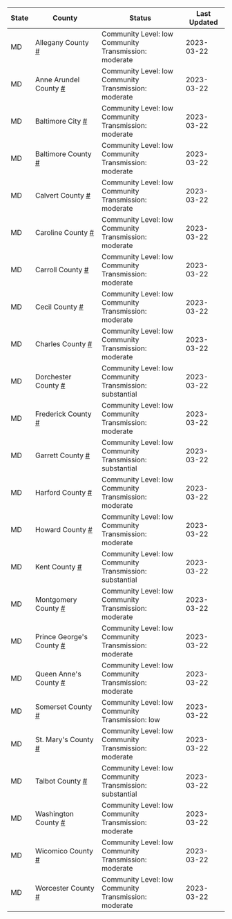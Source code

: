 State | County | Status | Last Updated
--- | --- | --- | --- 
MD | Allegany County <a href="#allegany_county">#</a> | <a name="allegany_county"></a>Community Level: low<br/>Community Transmission: moderate | 2023-03-22
MD | Anne Arundel County <a href="#anne_arundel_county">#</a> | <a name="anne_arundel_county"></a>Community Level: low<br/>Community Transmission: moderate | 2023-03-22
MD | Baltimore City <a href="#baltimore_city">#</a> | <a name="baltimore_city"></a>Community Level: low<br/>Community Transmission: moderate | 2023-03-22
MD | Baltimore County <a href="#baltimore_county">#</a> | <a name="baltimore_county"></a>Community Level: low<br/>Community Transmission: moderate | 2023-03-22
MD | Calvert County <a href="#calvert_county">#</a> | <a name="calvert_county"></a>Community Level: low<br/>Community Transmission: moderate | 2023-03-22
MD | Caroline County <a href="#caroline_county">#</a> | <a name="caroline_county"></a>Community Level: low<br/>Community Transmission: moderate | 2023-03-22
MD | Carroll County <a href="#carroll_county">#</a> | <a name="carroll_county"></a>Community Level: low<br/>Community Transmission: moderate | 2023-03-22
MD | Cecil County <a href="#cecil_county">#</a> | <a name="cecil_county"></a>Community Level: low<br/>Community Transmission: moderate | 2023-03-22
MD | Charles County <a href="#charles_county">#</a> | <a name="charles_county"></a>Community Level: low<br/>Community Transmission: moderate | 2023-03-22
MD | Dorchester County <a href="#dorchester_county">#</a> | <a name="dorchester_county"></a>Community Level: low<br/>Community Transmission: substantial | 2023-03-22
MD | Frederick County <a href="#frederick_county">#</a> | <a name="frederick_county"></a>Community Level: low<br/>Community Transmission: moderate | 2023-03-22
MD | Garrett County <a href="#garrett_county">#</a> | <a name="garrett_county"></a>Community Level: low<br/>Community Transmission: substantial | 2023-03-22
MD | Harford County <a href="#harford_county">#</a> | <a name="harford_county"></a>Community Level: low<br/>Community Transmission: moderate | 2023-03-22
MD | Howard County <a href="#howard_county">#</a> | <a name="howard_county"></a>Community Level: low<br/>Community Transmission: moderate | 2023-03-22
MD | Kent County <a href="#kent_county">#</a> | <a name="kent_county"></a>Community Level: low<br/>Community Transmission: substantial | 2023-03-22
MD | Montgomery County <a href="#montgomery_county">#</a> | <a name="montgomery_county"></a>Community Level: low<br/>Community Transmission: moderate | 2023-03-22
MD | Prince George's County <a href="#prince_george's_county">#</a> | <a name="prince_george's_county"></a>Community Level: low<br/>Community Transmission: moderate | 2023-03-22
MD | Queen Anne's County <a href="#queen_anne's_county">#</a> | <a name="queen_anne's_county"></a>Community Level: low<br/>Community Transmission: moderate | 2023-03-22
MD | Somerset County <a href="#somerset_county">#</a> | <a name="somerset_county"></a>Community Level: low<br/>Community Transmission: low | 2023-03-22
MD | St. Mary's County <a href="#st._mary's_county">#</a> | <a name="st._mary's_county"></a>Community Level: low<br/>Community Transmission: moderate | 2023-03-22
MD | Talbot County <a href="#talbot_county">#</a> | <a name="talbot_county"></a>Community Level: low<br/>Community Transmission: substantial | 2023-03-22
MD | Washington County <a href="#washington_county">#</a> | <a name="washington_county"></a>Community Level: low<br/>Community Transmission: moderate | 2023-03-22
MD | Wicomico County <a href="#wicomico_county">#</a> | <a name="wicomico_county"></a>Community Level: low<br/>Community Transmission: moderate | 2023-03-22
MD | Worcester County <a href="#worcester_county">#</a> | <a name="worcester_county"></a>Community Level: low<br/>Community Transmission: moderate | 2023-03-22
